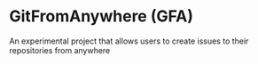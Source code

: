 # GitFromAnywhere (GFA)
An experimental project that allows users to create issues to their repositories from anywhere
